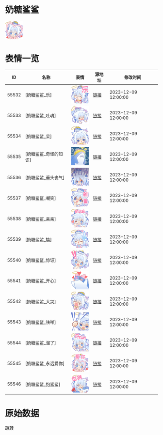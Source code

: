 # 奶糖鲨鲨

<img src="./cover.png" height="60" alt="cover" />

# 表情一览

|ID|名称|表情|源地址|修改时间|
|----|----|----|----|----|
|55532|[奶糖鲨鲨_乐]|<img src="./pic/055532_%5B奶糖鲨鲨_乐%5D.png" height="60" alt="乐"/>|[链接](https://i0.hdslb.com/bfs/garb/b6a0699eab6883e9e5453556616383c2d2826c96.png)|2023-12-09 12:00:00|
|55533|[奶糖鲨鲨_吐魂]|<img src="./pic/055533_%5B奶糖鲨鲨_吐魂%5D.png" height="60" alt="吐魂"/>|[链接](https://i0.hdslb.com/bfs/garb/ba751ac49d5a56a03d54311c8f03847497788cfa.png)|2023-12-09 12:00:00|
|55534|[奶糖鲨鲨_呆]|<img src="./pic/055534_%5B奶糖鲨鲨_呆%5D.png" height="60" alt="呆"/>|[链接](https://i0.hdslb.com/bfs/garb/0d58fe3bd36c685d90274caaf4b487254a6a5837.png)|2023-12-09 12:00:00|
|55535|[奶糖鲨鲨_奇怪的知识]|<img src="./pic/055535_%5B奶糖鲨鲨_奇怪的知识%5D.png" height="60" alt="奇怪的知识"/>|[链接](https://i0.hdslb.com/bfs/garb/408b1f12eb12107188a2763cf409ad7dbef6a470.png)|2023-12-09 12:00:00|
|55536|[奶糖鲨鲨_垂头丧气]|<img src="./pic/055536_%5B奶糖鲨鲨_垂头丧气%5D.png" height="60" alt="垂头丧气"/>|[链接](https://i0.hdslb.com/bfs/garb/e709c226265bd878a8df3cdd41ed38ec649730e2.png)|2023-12-09 12:00:00|
|55537|[奶糖鲨鲨_嘲笑]|<img src="./pic/055537_%5B奶糖鲨鲨_嘲笑%5D.png" height="60" alt="嘲笑"/>|[链接](https://i0.hdslb.com/bfs/garb/1751b3b8c058fb044a4a6f30b9e26e697b688f03.png)|2023-12-09 12:00:00|
|55538|[奶糖鲨鲨_亲亲]|<img src="./pic/055538_%5B奶糖鲨鲨_亲亲%5D.png" height="60" alt="亲亲"/>|[链接](https://i0.hdslb.com/bfs/garb/138321375aff97efe53ad3bc2849cd845ee31550.png)|2023-12-09 12:00:00|
|55539|[奶糖鲨鲨_尴]|<img src="./pic/055539_%5B奶糖鲨鲨_尴%5D.png" height="60" alt="尴"/>|[链接](https://i0.hdslb.com/bfs/garb/1cc650f3d04883294086c80e3866d6de5b1e77d7.png)|2023-12-09 12:00:00|
|55540|[奶糖鲨鲨_惊讶]|<img src="./pic/055540_%5B奶糖鲨鲨_惊讶%5D.png" height="60" alt="惊讶"/>|[链接](https://i0.hdslb.com/bfs/garb/d557d8ec773f8c79f8d902a8a7031b1c0e1c3cc8.png)|2023-12-09 12:00:00|
|55541|[奶糖鲨鲨_开心]|<img src="./pic/055541_%5B奶糖鲨鲨_开心%5D.png" height="60" alt="开心"/>|[链接](https://i0.hdslb.com/bfs/garb/4e60b337fd1539dda913d3f5b2543eb7670d574e.png)|2023-12-09 12:00:00|
|55542|[奶糖鲨鲨_大哭]|<img src="./pic/055542_%5B奶糖鲨鲨_大哭%5D.png" height="60" alt="大哭"/>|[链接](https://i0.hdslb.com/bfs/garb/37f629d23e71c774e7a0526eb68c072bb6f2372a.png)|2023-12-09 12:00:00|
|55543|[奶糖鲨鲨_铁咩]|<img src="./pic/055543_%5B奶糖鲨鲨_铁咩%5D.png" height="60" alt="铁咩"/>|[链接](https://i0.hdslb.com/bfs/garb/7281b37d1702a329d395113857d5e80ce55ca567.png)|2023-12-09 12:00:00|
|55544|[奶糖鲨鲨_溜了]|<img src="./pic/055544_%5B奶糖鲨鲨_溜了%5D.png" height="60" alt="溜了"/>|[链接](https://i0.hdslb.com/bfs/garb/00c4cb2ac4d633d85537570d9280ff2d447c819d.png)|2023-12-09 12:00:00|
|55545|[奶糖鲨鲨_永远爱你]|<img src="./pic/055545_%5B奶糖鲨鲨_永远爱你%5D.png" height="60" alt="永远爱你"/>|[链接](https://i0.hdslb.com/bfs/garb/c32a194df82828a29fa5974cbbe6c78cd365c894.png)|2023-12-09 12:00:00|
|55546|[奶糖鲨鲨_抱鲨鲨]|<img src="./pic/055546_%5B奶糖鲨鲨_抱鲨鲨%5D.png" height="60" alt="抱鲨鲨"/>|[链接](https://i0.hdslb.com/bfs/garb/77f0d41bd0d221a47585c08ce29d9598d850317a.png)|2023-12-09 12:00:00|

# 原始数据

[跳转](./raw.json)

